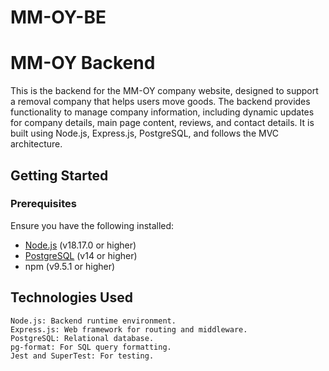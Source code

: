 # MM-OY-BE


# MM-OY Backend

This is the backend for the MM-OY company website, designed to support a removal company that helps users move goods. The backend provides functionality to manage company information, including dynamic updates for company details, main page content, reviews, and contact details. It is built using Node.js, Express.js, PostgreSQL, and follows the MVC architecture.


## Getting Started

### Prerequisites
Ensure you have the following installed:
- [Node.js](https://nodejs.org/) (v18.17.0 or higher)
- [PostgreSQL](https://www.postgresql.org/) (v14 or higher)
- npm (v9.5.1 or higher)


## Technologies Used
    Node.js: Backend runtime environment.
    Express.js: Web framework for routing and middleware.
    PostgreSQL: Relational database.
    pg-format: For SQL query formatting.
    Jest and SuperTest: For testing.





